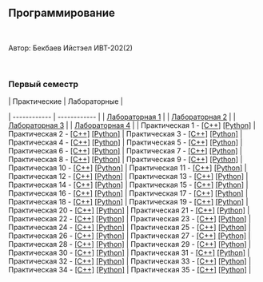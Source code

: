 
## Программирование

​

Автор: Бекбаев Ийстэел ИВТ-202(2)

​

### Первый семестр

| Практические | Лабораторные |

| ------------ | ------------ |
| [Лабораторная 1](./Lab/01/ReadMe.md) |
| [Лабораторная 2](./Lab/02/ReadMe.md) |
| [Лабораторная 3](./Lab/03/ReadMe.md) |
| [Лабораторная 4](./Lab/04/ReadMe.md) |
| Практическая 1 - [[C++]](./Practice/01/C++/) [[Python]](./Practice/01/Python/) 
| Практическая 2 - [[C++]](./Practice/02/C++/) [[Python]](./Practice/02/Python/) 
| Практическая 3 - [[C++]](./Practice/03/C++/) [[Python]](./Practice/03/Python/) 
| Практическая 4 - [[C++]](./Practice/04/C++/) [[Python]](./Practice/04/Python/) 
| Практическая 5 - [[C++]](./Practice/05/C++/) [[Python]](./Practice/05/Python/) 
| Практическая 6 - [[C++]](./Practice/06/C++/) [[Python]](./Practice/06/Python/) 
| Практическая 7 - [[C++]](./Practice/07/C++/) [[Python]](./Practice/07/Python/) 
| Практическая 8 - [[C++]](./Practice/08/C++/) [[Python]](./Practice/08/Python/) 
| Практическая 9 - [[C++]](./Practice/09/C++/) [[Python]](./Practice/09/Python/) 
| Практическая 10 - [[C++]](./Practice/10/C++/) [[Python]](./Practice/10/Python/) 
| Практическая 11 - [[C++]](./Practice/11/C++/) [[Python]](./Practice/11/Python/) 
| Практическая 12 - [[C++]](./Practice/12/C++/) [[Python]](./Practice/12/Python/) 
| Практическая 13 - [[C++]](./Practice/13/C++/) [[Python]](./Practice/13/Python/) 
| Практическая 14 - [[C++]](./Practice/14/C++/) [[Python]](./Practice/14/Python/) 
| Практическая 15 - [[C++]](./Practice/15/C++/) [[Python]](./Practice/15/Python/)
| Практическая 16 - [[C++]](./Practice/16/C++/) [[Python]](./Practice/16/Python/) 
| Практическая 17 - [[C++]](./Practice/17/C++/) [[Python]](./Practice/17/Python/)
| Практическая 18 - [[C++]](./Practice/18/C++/) [[Python]](./Practice/18/Python/) 
| Практическая 19 - [[C++]](./Practice/19/C++/) [[Python]](./Practice/19/Python/) 
| Практическая 20 - [[C++]](./Practice/20/C++/) [[Python]](./Practice/20/Python/) 
| Практическая 21 - [[C++]](./Practice/21/C++/) [[Python]](./Practice/21/Python/) 
| Практическая 22 - [[C++]](./Practice/22/C++/) [[Python]](./Practice/22/Python/)
| Практическая 23 - [[C++]](./Practice/23/C++/) [[Python]](./Practice/23/Python/) 
| Практическая 24 - [[C++]](./Practice/24/C++/) [[Python]](./Practice/24/Python/) 
| Практическая 25 - [[C++]](./Practice/25/C++/) [[Python]](./Practice/25/Python/) 
| Практическая 26 - [[C++]](./Practice/26/C++/) [[Python]](./Practice/26/Python/) 
| Практическая 27 - [[C++]](./Practice/27/C++/) [[Python]](./Practice/27/Python/) 
| Практическая 28 - [[C++]](./Practice/28/C++/) [[Python]](./Practice/28/Python/) 
| Практическая 29 - [[C++]](./Practice/29/C++/) [[Python]](./Practice/29/Python/) 
| Практическая 30 - [[C++]](./Practice/30/C++/) [[Python]](./Practice/30/Python/) 
| Практическая 31 - [[C++]](./Practice/31/C++/) [[Python]](./Practice/31/Python/) 
| Практическая 32 - [[C++]](./Practice/32/C++/) [[Python]](./Practice/32/Python/) 
| Практическая 33 - [[C++]](./Practice/33/C++/) [[Python]](./Practice/33/Python/) 
| Практическая 34 - [[C++]](./Practice/34/C++/) [[Python]](./Practice/34/Python/) 
| Практическая 35 - [[C++]](./Practice/35/C++/) [[Python]](./Practice/35/Python/) |

